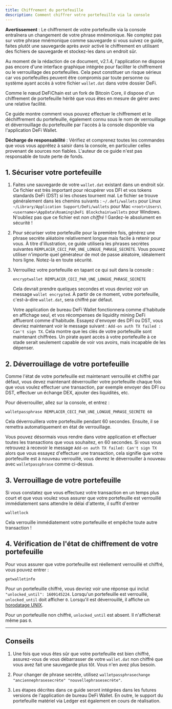 ```yaml
---
title: Chiffrement du portefeuille
description: Comment chiffrer votre portefeuille via la console
---
```


**Avertissement** : Le chiffrement de votre portefeuille via la console entraînera un changement de votre phrase mnémonique. Ne comptez pas sur votre phrase mnémonique comme sauvegarde si vous suivez ce guide, faites plutôt une sauvegarde après avoir activé le chiffrement en utilisant des fichiers de sauvegarde et stockez-les dans un endroit sûr.

Au moment de la rédaction de ce document, v2.1.4, l'application ne dispose pas encore d'une interface graphique intégrée pour faciliter le chiffrement ou le verrouillage des portefeuilles. Cela peut constituer un risque sérieux car vos portefeuilles peuvent être compromis par toute personne ou système ayant accès à votre fichier `wallet.dat` dans votre dossier DeFi. 

Comme le nœud DeFiChain est un fork de Bitcoin Core, il dispose d'un chiffrement de portefeuille hérité que vous êtes en mesure de gérer avec une relative facilité.

Ce guide montre comment vous pouvez effectuer le chiffrement et le déchiffrement du portefeuille, également connu sous le nom de verrouillage et déverrouillage du portefeuille par l'accès à la console disponible via l'application DeFi Wallet.

**Décharge de responsabilité** : Vérifiez et comprenez toutes les commandes que vous vous apprêtez à saisir dans la console, en particulier celles provenant de sources non fiables. L'auteur de ce guide n'est pas responsable de toute perte de fonds.

## 1. Sécuriser votre portefeuille

1. Faites une sauvegarde de votre `wallet.dat` existant dans un endroit sûr. Ce fichier est très important pour récupérer vos DFI et vos tokens standards DeFi (DST) si les choses tournent mal. Le fichier se trouve généralement dans les chemins suivants :
  `~/.defi/wallets` pour Linux
  `~/Library/Application Support/DeFi/wallets` pour Mac
  `<root>\Users\<username>\AppData\Roaming\DeFi Blockchain\wallets` pour Windows.
  N'oubliez pas que ce fichier est _non chiffré_ ! Gardez-le absolument en sécurité !

2. Pour sécuriser votre portefeuille pour la première fois, générez une phrase secrète aléatoire relativement longue mais facile à retenir pour vous. À titre d'illustration, ce guide utilisera les phrases secrètes suivantes `REMPLACER_CECI_PAR_UNE_LONGUE_PHRASE_SECRÈTE`. Vous pouvez utiliser n'importe quel générateur de mot de passe aléatoire, idéalement hors ligne. Notez-la en toute sécurité.

3. Verrouillez votre portefeuille en tapant ce qui suit dans la console : 

    ```
    encryptwallet REMPLACER_CECI_PAR_UNE_LONGUE_PHRASE_SECRÈTE
    ```

    Cela devrait prendre quelques secondes et vous devriez voir un message `wallet encrypted`. À partir de ce moment, votre portefeuille, c'est-à-dire `wallet.dat`, sera chiffré par défaut. 

    Votre application de bureau DeFi Wallet fonctionnera comme d'habitude en affichage seul, et vos récompenses de liquidity mining DeFi afflueront comme d'habitude. Essayez d'envoyer des DFI ou DST, vous devriez maintenant voir le message suivant : `Add-on auth TX failed : Can't sign TX`. Cela montre que les clés de votre portefeuille sont maintenant chiffrées. Un pirate ayant accès à votre portefeuille à ce stade serait seulement capable de voir vos avoirs, mais incapable de les dépenser.

## 2. Déverrouillage de votre portefeuille

Comme l'état de votre portefeuille est maintenant verrouillé et chiffré par défaut, vous devez maintenant déverrouiller votre portefeuille chaque fois que vous voulez effectuer une transaction, par exemple envoyer des DFI ou DST, effectuer un échange DEX, ajouter des liquidités, etc.

Pour déverrouiller, allez sur la console, et entrez :

```
walletpassphrase REMPLACER_CECI_PAR_UNE_LONGUE_PHRASE_SECRÈTE 60
```

Cela déverrouillera votre portefeuille pendant 60 secondes. Ensuite, il se remettra automatiquement en état de verrouillage.

Vous pouvez désormais vous rendre dans votre application et effectuer toutes les transactions que vous souhaitez, en 60 secondes. Si vous vous retrouvez à recevoir le message `Add-on auth TX failed: Can't sign TX` alors que vous essayez d'effectuer une transaction, cela signifie que votre portefeuille est à nouveau verrouillé, vous devrez le déverrouiller à nouveau avec `walletpassphrase` comme ci-dessus.

## 3. Verrouillage de votre portefeuille

Si vous constatez que vous effectuez votre transaction en un temps plus court et que vous voulez vous assurer que votre portefeuille est verrouillé immédiatement sans attendre le délai d'attente, il suffit d'entrer

```
walletlock
```

Cela verrouille immédiatement votre portefeuille et empêche toute autre transaction !

## 4. Vérification de l'état de chiffrement de votre portefeuille

Pour vous assurer que votre portefeuille est réellement verrouillé et chiffré, vous pouvez entrer :

```
getwalletinfo
```

Pour un portefeuille chiffré, vous devriez voir une réponse qui inclut `"unlocked_until": 1609145224`. Lorsqu'un portefeuille est verrouillé, `unlocked_until` doit afficher `0`. Lorsqu'il est déverrouillé, il affiche un [horodatage UNIX](https://www.epochconverter.com).

Pour un portefeuille non chiffré, `unlocked_until` est absent. Il n'afficherait même pas `0`.

---

## Conseils

1. Une fois que vous êtes sûr que votre portefeuille est bien chiffré, assurez-vous de vous débarrasser de votre `wallet.dat` non chiffré que vous avez fait une sauvegarde plus tôt. Vous n'en avez plus besoin.

2. Pour changer de phrase secrète, utilisez `walletpassphrasechange "anciennephrasesecrète" "nouvellephrasesecrète"`.

3. Les étapes décrites dans ce guide seront intégrées dans les futures versions de l'application de bureau DeFi Wallet. En outre, le support du portefeuille matériel via Ledger est également en cours de réalisation.
